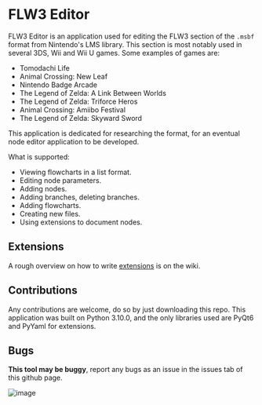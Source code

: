 # FLW3 Editor
FLW3 Editor is an application used for editing the FLW3 section of the `.msbf` format from Nintendo's LMS library. This section is most notably used in several 3DS, Wii and Wii U games. Some examples of games are:
* Tomodachi Life
* Animal Crossing: New Leaf
* Nintendo Badge Arcade
* The Legend of Zelda: A Link Between Worlds
* The Legend of Zelda: Triforce Heros
* Animal Crossing: Amiibo Festival
* The Legend of Zelda: Skyward Sword
  
This application is dedicated for researching the format, for an eventual node editor application to be developed.

What is supported:
* Viewing flowcharts in a list format.
* Editing node parameters.
* Adding nodes.
* Adding branches, deleting branches.
* Adding flowcharts.
* Creating new files.
* Using extensions to document nodes. 

## Extensions
A rough overview on how to write [extensions](https://github.com/AbdyyEee/FLW3-Editor/wiki/Extensions) is on the wiki.

## Contributions 
Any contributions are welcome, do so by just downloading this repo. This application was built on Python 3.10.0, and the only libraries used are PyQt6 and PyYaml for extensions.

## Bugs
**This tool may be buggy**, report any bugs as an issue in the issues tab of this github page.

![image](https://github.com/AbdyyEee/FLW3-Editor/assets/82438230/03f2c4f2-e90b-4391-851a-52bead1d3129)
